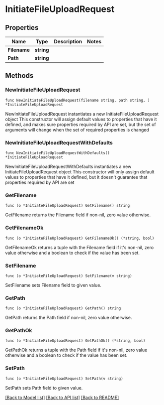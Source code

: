 # InitiateFileUploadRequest

## Properties

Name | Type | Description | Notes
------------ | ------------- | ------------- | -------------
**Filename** | **string** |  | 
**Path** | **string** |  | 

## Methods

### NewInitiateFileUploadRequest

`func NewInitiateFileUploadRequest(filename string, path string, ) *InitiateFileUploadRequest`

NewInitiateFileUploadRequest instantiates a new InitiateFileUploadRequest object
This constructor will assign default values to properties that have it defined,
and makes sure properties required by API are set, but the set of arguments
will change when the set of required properties is changed

### NewInitiateFileUploadRequestWithDefaults

`func NewInitiateFileUploadRequestWithDefaults() *InitiateFileUploadRequest`

NewInitiateFileUploadRequestWithDefaults instantiates a new InitiateFileUploadRequest object
This constructor will only assign default values to properties that have it defined,
but it doesn't guarantee that properties required by API are set

### GetFilename

`func (o *InitiateFileUploadRequest) GetFilename() string`

GetFilename returns the Filename field if non-nil, zero value otherwise.

### GetFilenameOk

`func (o *InitiateFileUploadRequest) GetFilenameOk() (*string, bool)`

GetFilenameOk returns a tuple with the Filename field if it's non-nil, zero value otherwise
and a boolean to check if the value has been set.

### SetFilename

`func (o *InitiateFileUploadRequest) SetFilename(v string)`

SetFilename sets Filename field to given value.


### GetPath

`func (o *InitiateFileUploadRequest) GetPath() string`

GetPath returns the Path field if non-nil, zero value otherwise.

### GetPathOk

`func (o *InitiateFileUploadRequest) GetPathOk() (*string, bool)`

GetPathOk returns a tuple with the Path field if it's non-nil, zero value otherwise
and a boolean to check if the value has been set.

### SetPath

`func (o *InitiateFileUploadRequest) SetPath(v string)`

SetPath sets Path field to given value.



[[Back to Model list]](../README.md#documentation-for-models) [[Back to API list]](../README.md#documentation-for-api-endpoints) [[Back to README]](../README.md)


